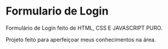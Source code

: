 # Formulario de Login

Formulário de Login feito de HTML, CSS E JAVASCRIPT PURO.

Projeto feito para aperfeiçoar meus conhecimentos na área.